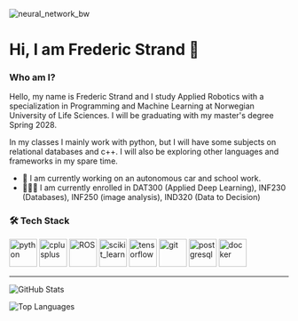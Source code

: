 ![neural_network_bw](https://github.com/user-attachments/assets/35af7ab6-5ea8-4fb9-a06a-4f57ca47411d)

# Hi, I am Frederic Strand 👋

### Who am I?
Hello, my name is Frederic Strand and I study Applied Robotics with a specialization in Programming and Machine Learning at Norwegian University of Life Sciences. I will be graduating with my master's degree Spring 2028.

In my classes I mainly work with python, but I will have some subjects on relational databases and c++. I will also be exploring other languages and frameworks in my spare time. 

- 💼 I am currently working on an autonomous car and school work.
- 👨🏻‍💻 I am currently enrolled in DAT300 (Applied Deep Learning), INF230 (Databases), INF250 (image analysis), IND320 (Data to Decision)

### 🛠 Tech Stack

<p align="left">
  <!-- Python -->
  <img src="https://cdn.jsdelivr.net/gh/devicons/devicon/icons/python/python-original.svg" alt="python" width="50" height="50"/>
  <!-- C++ -->
  <img src="https://cdn.jsdelivr.net/gh/devicons/devicon/icons/cplusplus/cplusplus-original.svg" alt="cplusplus" width="50" height="50"/>
  <!-- ROS2 -->
  <img src="https://cdn.jsdelivr.net/npm/simple-icons@v15/icons/ros.svg" alt="ROS" width="50" height="50"/>
  <!-- Scikit-learn -->
  <img src="https://upload.wikimedia.org/wikipedia/commons/0/05/Scikit_learn_logo_small.svg" alt="scikit_learn" width="50" height="50"/>
  <!-- TensorFlow -->
  <img src="https://cdn.jsdelivr.net/gh/devicons/devicon/icons/tensorflow/tensorflow-original.svg" alt="tensorflow" width="50" height="50"/>
  <!-- Git -->
  <img src="https://cdn.jsdelivr.net/gh/devicons/devicon/icons/git/git-original.svg" alt="git" width="50" height="50"/>
  <!-- PostgreSQL -->
  <img src="https://cdn.jsdelivr.net/gh/devicons/devicon/icons/postgresql/postgresql-original.svg" alt="postgresql" width="50" height="50"/>
  <!-- Docker -->
  <img src="https://cdn.jsdelivr.net/gh/devicons/devicon/icons/docker/docker-original.svg" alt="docker" width="50" height="50"/>
</p>

----

![GitHub Stats](https://github-readme-stats.vercel.app/api?username=fredericstrand&show_icons=true&theme=radical)

![Top Languages](https://github-readme-stats.vercel.app/api/top-langs/?username=fredericstrand&layout=compact&theme=radical)


